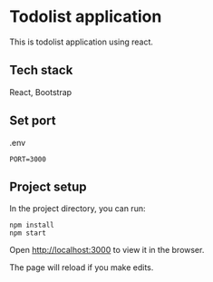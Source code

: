 # Todolist application

This is todolist application using react.

## Tech stack

React, Bootstrap

## Set port
   
.env

```
PORT=3000
```

## Project setup

In the project directory, you can run:

```
npm install
npm start
```

Open [http://localhost:3000](http://localhost:3000) to view it in the browser.

The page will reload if you make edits.
